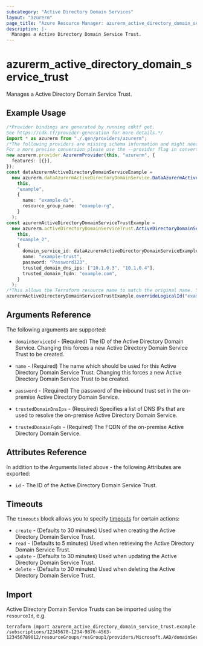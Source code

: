 ```yaml
---
subcategory: "Active Directory Domain Services"
layout: "azurerm"
page_title: "Azure Resource Manager: azurerm_active_directory_domain_service_trust"
description: |-
  Manages a Active Directory Domain Service Trust.
---
```


# azurerm\_active\_directory\_domain\_service\_trust

Manages a Active Directory Domain Service Trust.

## Example Usage

```typescript
/*Provider bindings are generated by running cdktf get.
See https://cdk.tf/provider-generation for more details.*/
import * as azurerm from "./.gen/providers/azurerm";
/*The following providers are missing schema information and might need manual adjustments to synthesize correctly: azurerm.
For a more precise conversion please use the --provider flag in convert.*/
new azurerm.provider.AzurermProvider(this, "azurerm", {
  features: [{}],
});
const dataAzurermActiveDirectoryDomainServiceExample =
  new azurerm.dataAzurermActiveDirectoryDomainService.DataAzurermActiveDirectoryDomainService(
    this,
    "example",
    {
      name: "example-ds",
      resource_group_name: "example-rg",
    }
  );
const azurermActiveDirectoryDomainServiceTrustExample =
  new azurerm.activeDirectoryDomainServiceTrust.ActiveDirectoryDomainServiceTrust(
    this,
    "example_2",
    {
      domain_service_id: dataAzurermActiveDirectoryDomainServiceExample.id,
      name: "example-trust",
      password: "Password123",
      trusted_domain_dns_ips: ["10.1.0.3", "10.1.0.4"],
      trusted_domain_fqdn: "example.com",
    }
  );
/*This allows the Terraform resource name to match the original name. You can remove the call if you don't need them to match.*/
azurermActiveDirectoryDomainServiceTrustExample.overrideLogicalId("example");

```

## Arguments Reference

The following arguments are supported:

*   `domainServiceId` - (Required) The ID of the Active Directory Domain Service. Changing this forces a new Active Directory Domain Service Trust to be created.

*   `name` - (Required) The name which should be used for this Active Directory Domain Service Trust. Changing this forces a new Active Directory Domain Service Trust to be created.

*   `password` - (Required) The password of the inbound trust set in the on-premise Active Directory Domain Service.

*   `trustedDomainDnsIps` - (Required) Specifies a list of DNS IPs that are used to resolve the on-premise Active Directory Domain Service.

*   `trustedDomainFqdn` - (Required) The FQDN of the on-premise Active Directory Domain Service.

## Attributes Reference

In addition to the Arguments listed above - the following Attributes are exported:

* `id` - The ID of the Active Directory Domain Service Trust.

## Timeouts

The `timeouts` block allows you to specify [timeouts](https://www.terraform.io/language/resources/syntax#operation-timeouts) for certain actions:

* `create` - (Defaults to 30 minutes) Used when creating the Active Directory Domain Service Trust.
* `read` - (Defaults to 5 minutes) Used when retrieving the Active Directory Domain Service Trust.
* `update` - (Defaults to 30 minutes) Used when updating the Active Directory Domain Service Trust.
* `delete` - (Defaults to 30 minutes) Used when deleting the Active Directory Domain Service Trust.

## Import

Active Directory Domain Service Trusts can be imported using the `resourceId`, e.g.

```shell
terraform import azurerm_active_directory_domain_service_trust.example /subscriptions/12345678-1234-9876-4563-123456789012/resourceGroups/resGroup1/providers/Microsoft.AAD/domainServices/DomainService1/trusts/trust1
```

